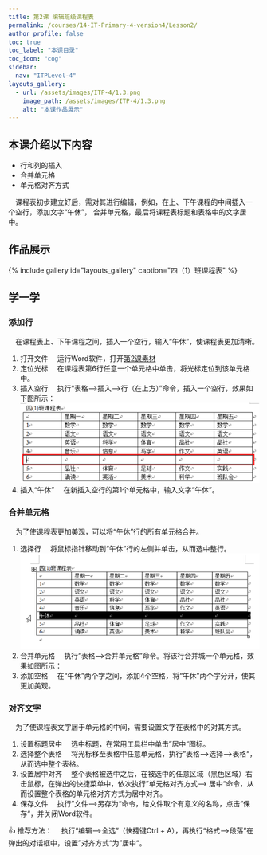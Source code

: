 ```yaml
---
title: 第2课 编辑班级课程表
permalink: /courses/14-IT-Primary-4-version4/Lesson2/
author_profile: false
toc: true
toc_label: "本课目录"
toc_icon: "cog"
sidebar:
  nav: "ITPLevel-4"
layouts_gallery:
  - url: /assets/images/ITP-4/1.3.png
    image_path: /assets/images/ITP-4/1.3.png
    alt: "本课作品展示"
---
```

## 本课介绍以下内容
- 行和列的插入
- 合并单元格
- 单元格对齐方式

`  `课程表初步建立好后，需对其进行编辑，例如，在上、下午课程的中间插入一个空行，添加文字“午休”，
合并单元格，最后将课程表标题和表格中的文字居中。

## 作品展示
{% include gallery id="layouts_gallery" caption="四（1）班课程表" %}
## 学一学
### 添加行
`  `在课程表上、下午课程之间，插入一个空行，输入“午休”，使课程表更加清晰。
1. 打开文件
`  `运行Word软件，打开[第2课素材](第2课-素材.doc)
2. 定位光标
`  `在课程表第6行任意一个单元格中单击，将光标定位到该单元格中。
3. 插入空行
`  `执行“表格——>插入——>行（在上方）”命令，插入一个空行，效果如下图所示：
![](2.1.png)
4. 插入“午休”
`  `在新插入空行的第1个单元格中，输入文字“午休”。
### 合并单元格
`  `为了使课程表更加美观，可以将“午休”行的所有单元格合并。
1. 选择行
`  `将鼠标指针移动到“午休”行的左侧并单击，从而选中整行。
![](2.2.png)
2. 合并单元格
`  `执行“表格——>合并单元格”命令。将该行合并城一个单元格，效果如图所示：
![]()
3. 添加空格
`  `在“午休”两个字之间，添加4个空格，将“午休”两个字分开，使其更加美观。
### 对齐文字
`  `为了使课程表文字居于单元格的中间，需要设置文字在表格中的对其方式。
1. 设置标题居中
`  `选中标题，在常用工具栏中单击”居中“图标![]()。
2. 选择整个表格
`  `将光标移至表格中任意单元格，执行”表格——>选择——>表格“，从而选中整个表格。
3. 设置居中对齐
`  `整个表格被选中之后，在被选中的任意区域（黑色区域）右击鼠标，在弹出的快捷菜单中，依次执行”单元格对齐方式——>
居中“命令，从而设置整个表格的单元格对齐方式为居中对齐。
![]()
4. 保存文件
`  `执行”文件——>另存为“命令，给文件取个有意义的名称，点击”保存“，并关闭Word软件。

:+1: 推荐方法：
`  `执行“编辑——>全选”（快捷键Ctrl + A），再执行“格式——>段落”在弹出的对话框中，设置”对齐方式“为”居中“。



